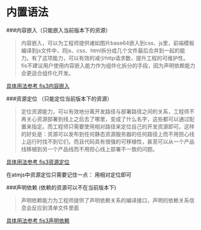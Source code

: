 # 内置语法

###内容嵌入（只能嵌入当前版本下的资源）

> 内容嵌入，可以为工程师提供诸如图片base64嵌入到css、js里，前端模板编译到js文件中，将js、css、html拆分成几个文件最后合并到一起的能力。有了这项能力，可以有效的减少http请求数，提升工程的可维护性。 fis不建议用户使用内容嵌入能力作为组件化拆分的手段，因为声明依赖能力会更适合组件化开发。

[具体用法参考 fis3内容嵌入](http://fis.baidu.com/fis3/docs/user-dev/inline.html)

###资源定位 （只能定位当前版本下的资源）

> 定位资源能力，可以有效地分离开发路径与部署路径之间的关系，工程师不再关心资源部署到线上之后去了哪里，变成了什么名字，这些都可以通过配置来指定。而工程师只需要使用相对路径来定位自己的开发资源即可。这样的好处是：资源可以发布到任何静态资源服务器的任何路径上而不用担心线上运行时找不到它们，而且代码具有很强的可移植性，甚至可以从一个产品线移植到另一个产品线而不用担心线上部署不一致的问题。

[具体用法参考 fis3资源定位](http://fis.baidu.com/fis3/docs/user-dev/uri.html)

在atmjs中资源定位只需要记住一点： 用相对定位即可

###声明依赖 (依赖的资源可以不在当前版本下)

> 声明依赖能力为工程师提供了声明依赖关系的编译接口，声明的依赖关系信息会反应到清单文件里面


[具体用法参考 fis3声明依赖](http://fis.baidu.com/fis3/docs/user-dev/require.html)